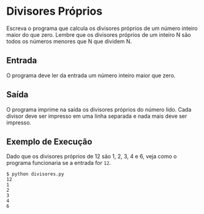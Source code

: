 # Divisores Próprios

Escreva o programa que calcula os divisores próprios de um número
inteiro maior do que zero. Lembre que os divisores próprios de um
inteiro N são todos os números menores que N que
dividem N.

## Entrada

O programa deve ler da entrada um número inteiro maior que zero.

## Saída

O programa imprime na saída os divisores próprios do número lido.
Cada divisor deve ser impresso em uma linha separada e nada mais
deve ser impresso.

## Exemplo de Execução

Dado que os divisores próprios de 12 são 1, 2, 3, 4 e 6, veja
como o programa funcionaria se a entrada for `12`.

    $ python divisores.py
    12
    1
    2
    3
    4
    6